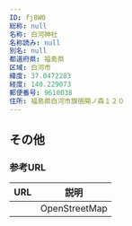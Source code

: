 ```yaml
---
ID: fj8W0
総称: null
名称: 白河神社
名称読み: null
別名: null
都道府県: 福島県
区域: 白河市
緯度: 37.0472283
経度: 140.229073
郵便番号: 9610038
住所: 福島県白河市旗宿関ノ森１２０
---
```


## その他

### 参考URL

| URL | 説明          |
| --- | ------------- |
|     | OpenStreetMap |
